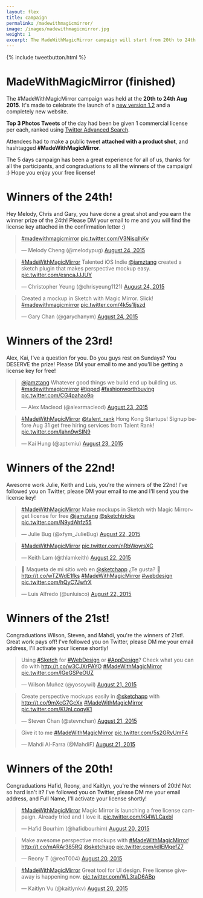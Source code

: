 ```yaml
---
layout: flex
title: campaign
permalink: /madewithmagicmirror/
image: /images/madewithmagicmirror.jpg
weight: 1
excerpt: The MadeWithMagicMirror campaign will start from 20th to 24th Aug 2015. Top 3 Photos Tweets of the day will be given 1 commercial license per each! See more about the campaign...
---
```


<div class="wrapper" markdown="1">

{% include tweetbutton.html %}

# MadeWithMagicMirror (finished)

The #MadeWithMagicMirror campaign was held at the **20th to 24th Aug 2015**. It's made to celebrate the launch of a [new version 1.2](http://magicmirror.com) and a completely new website.

**Top 3 Photos Tweets** of the day had been be given 1 commercial license per each, ranked using [Twitter Advanced Search](https://twitter.com/search?q=-RT%20%23MadeWithMagicMirror%20pic.twitter.com%20since%3A2015-08-19%20until%3A2015-08-25&src=typd).

Attendees had to make a public tweet **attached with a product shot**, and hashtagged **#MadeWithMagicMirror**.

The 5 days campaign has been a great experience for all of us, thanks for all the participants, and congraduations to all the winners of the campaign! :) Hope you enjoy your free license!

<a id="20150824"></a>

# Winners of the 24th!

Hey Melody, Chris and Gary, you have done a great shot and you earn the winner prize of the 24th! Please DM your email to me and you will find the license key attached in the confirmation letter :)

<div class="flex mxn2">

<blockquote class="twitter-tweet" lang="en"><p lang="und" dir="ltr"><a href="https://twitter.com/hashtag/madewithmagicmirror?src=hash">#madewithmagicmirror</a> <a href="http://t.co/V3NisqIhKv">pic.twitter.com/V3NisqIhKv</a></p>&mdash; Melody Cheng (@melodypug) <a href="https://twitter.com/melodypug/status/635771009803554817">August 24, 2015</a></blockquote> <script async src="//platform.twitter.com/widgets.js" charset="utf-8">

</script>
<blockquote class="twitter-tweet" lang="en"><p lang="en" dir="ltr"><a href="https://twitter.com/hashtag/MadeWithMagicMirror?src=hash">#MadeWithMagicMirror</a> Talented iOS Indie <a href="https://twitter.com/jamztang">@jamztang</a> created a sketch plugin that makes perspective mockup easy. <a href="http://t.co/esncaJJJUY">pic.twitter.com/esncaJJJUY</a></p>&mdash; Christopher Yeung (@chrisyeung1121) <a href="https://twitter.com/chrisyeung1121/status/635728645978374148">August 24, 2015</a></blockquote> <script async src="//platform.twitter.com/widgets.js" charset="utf-8"></script>

<blockquote class="twitter-tweet" lang="en"><p lang="en" dir="ltr">Created a mockup in Sketch with Magic Mirror. Slick! <a href="https://twitter.com/hashtag/madewithmagicmirror?src=hash">#madewithmagicmirror</a> <a href="http://t.co/4k5s1ljszd">pic.twitter.com/4k5s1ljszd</a></p>&mdash; Gary Chan (@garychanym) <a href="https://twitter.com/garychanym/status/635682030735327232">August 24, 2015</a></blockquote> <script async src="//platform.twitter.com/widgets.js" charset="utf-8"></script>

</div>

<a id="20150823"></a>

# Winners of the 23rd!

Alex, Kai, I've a question for you. Do you guys rest on Sundays? You DESERVE the prize! Please DM your email to me and you'll be getting a license key for free!

<div class="flex mxn2">

<blockquote class="twitter-tweet" lang="en"><p lang="en" dir="ltr"><a href="https://twitter.com/jamztang">@jamztang</a> Whatever good things we build end up building us. <a href="https://twitter.com/hashtag/madewithmagicmirror?src=hash">#madewithmagicmirror</a> <a href="https://twitter.com/hashtag/tipped?src=hash">#tipped</a> <a href="https://twitter.com/hashtag/fashionworthbuying?src=hash">#fashionworthbuying</a> <a href="http://t.co/CG4pahao9p">pic.twitter.com/CG4pahao9p</a></p>&mdash; Alex Macleod (@alexrmacleod) <a href="https://twitter.com/alexrmacleod/status/635436517385605121">August 23, 2015</a></blockquote> <script async src="//platform.twitter.com/widgets.js" charset="utf-8"></script>

<blockquote class="twitter-tweet" lang="en"><p lang="en" dir="ltr"><a href="https://twitter.com/hashtag/MadeWithMagicMirror?src=hash">#MadeWithMagicMirror</a> <a href="https://twitter.com/talent_rank">@talent_rank</a> Hong Kong Startups! Signup before Aug 31 get free hiring services from Talent Rank! <a href="http://t.co/lahn9wSIN9">pic.twitter.com/lahn9wSIN9</a></p>&mdash; Kai Hung (@aptxmiu) <a href="https://twitter.com/aptxmiu/status/635436583949234177">August 23, 2015</a></blockquote> <script async src="//platform.twitter.com/widgets.js" charset="utf-8"></script>


</div>

<a id="20150822"></a>

# Winners of the 22nd!

Awesome work Julie, Keith and Luis, you're the winners of the 22nd! I've followed you on Twitter, please DM your email to me and I'll send you the license key!

<div class="flex mxn2">

<blockquote class="twitter-tweet" lang="en"><p lang="en" dir="ltr"><a href="https://twitter.com/hashtag/MadeWithMagicMirror?src=hash">#MadeWithMagicMirror</a> Make mockups in Sketch with Magic Mirror~ get license for free <a href="https://twitter.com/jamztang">@jamztang</a> <a href="https://twitter.com/sketchtricks">@sketchtricks</a> <a href="http://t.co/N9ydAhfz55">pic.twitter.com/N9ydAhfz55</a></p>&mdash; Julie Bug (@xfym_JulieBug) <a href="https://twitter.com/xfym_JulieBug/status/634976954131746822">August 22, 2015</a></blockquote> <script async src="//platform.twitter.com/widgets.js" charset="utf-8"></script>

<blockquote class="twitter-tweet" lang="en"><p lang="und" dir="ltr"><a href="https://twitter.com/hashtag/MadeWithMagicMirror?src=hash">#MadeWithMagicMirror</a> <a href="http://t.co/nRbWoyrsXC">pic.twitter.com/nRbWoyrsXC</a></p>&mdash; Keith Lam (@thlamkeith) <a href="https://twitter.com/thlamkeith/status/635024563940683777">August 22, 2015</a></blockquote> <script async src="//platform.twitter.com/widgets.js" charset="utf-8"></script>

<blockquote class="twitter-tweet" lang="en"><p lang="es" dir="ltr">🌵 Maqueta de mi sitio web en <a href="https://twitter.com/sketchapp">@sketchapp</a> ¿Te gusta? 📌 <a href="http://t.co/wTZWdE1fks">http://t.co/wTZWdE1fks</a> <a href="https://twitter.com/hashtag/MadeWithMagicMirror?src=hash">#MadeWithMagicMirror</a> <a href="https://twitter.com/hashtag/webdesign?src=hash">#webdesign</a> <a href="http://t.co/hQyC7JwfrX">pic.twitter.com/hQyC7JwfrX</a></p>&mdash; Luis Alfredo (@unluisco) <a href="https://twitter.com/unluisco/status/635124870385389568">August 22, 2015</a></blockquote> <script async src="//platform.twitter.com/widgets.js" charset="utf-8"></script>

</div>

<a id="20150821"></a>

# Winners of the 21st!

Congraduations Wilson, Steven, and Mahdi, you're the winners of 21st!. Great work pays off! I've followed you on Twitter, please DM me your email address, I'll activate your license shortly!

<div class="flex mxn2">

<blockquote class="twitter-tweet" lang="en"><p lang="en" dir="ltr">Using <a href="https://twitter.com/hashtag/Sketch?src=hash">#Sketch</a> for <a href="https://twitter.com/hashtag/WebDesign?src=hash">#WebDesign</a> or <a href="https://twitter.com/hashtag/AppDesign?src=hash">#AppDesign</a>? Check what you can do with <a href="http://t.co/w3CJXrPAYO">http://t.co/w3CJXrPAYO</a> <a href="https://twitter.com/hashtag/MadeWithMagicMirror?src=hash">#MadeWithMagicMirror</a> <a href="http://t.co/lGeGSPeOUZ">pic.twitter.com/lGeGSPeOUZ</a></p>&mdash; Wilson Muñoz (@yosoywil) <a href="https://twitter.com/yosoywil/status/634531933146480640">August 21, 2015</a></blockquote> <script async src="//platform.twitter.com/widgets.js" charset="utf-8"></script>

<blockquote class="twitter-tweet" lang="en"><p lang="en" dir="ltr">Create perspective mockups easily in <a href="https://twitter.com/sketchapp">@sketchapp</a> with <a href="http://t.co/9mXcG7GcXx">http://t.co/9mXcG7GcXx</a> <a href="https://twitter.com/hashtag/MadeWithMagicMirror?src=hash">#MadeWithMagicMirror</a> <a href="http://t.co/KUnLcoqyK1">pic.twitter.com/KUnLcoqyK1</a></p>&mdash; Steven Chan (@stevnchan) <a href="https://twitter.com/stevnchan/status/634822351939461120">August 21, 2015</a></blockquote> <script async src="//platform.twitter.com/widgets.js" charset="utf-8"></script>

<blockquote class="twitter-tweet" lang="en"><p lang="en" dir="ltr">Give it to me <a href="https://twitter.com/hashtag/MadeWithMagicMirror?src=hash">#MadeWithMagicMirror</a> <a href="http://t.co/5s2GRyUmF4">pic.twitter.com/5s2GRyUmF4</a></p>&mdash; Mahdi Al-Farra (@MahdiF) <a href="https://twitter.com/MahdiF/status/634640561635520512">August 21, 2015</a></blockquote> <script async src="//platform.twitter.com/widgets.js" charset="utf-8"></script>

</div>

<a id="20150820"></a>

# Winners of the 20th!

Congraduations Hafid, Reony, and Kaitlyn, you're the winners of 20th! Not so hard isn't it? I've followed you on Twitter, please DM me your email address, and Full Name, I'll activate your license shortly!

<div class="flex mxn2">

<blockquote class="twitter-tweet" lang="en"><p lang="en" dir="ltr"><a href="https://twitter.com/hashtag/MadeWithMagicMirror?src=hash">#MadeWithMagicMirror</a> Magic Mirror is launching a free license campaign. &#10;Already tried and I love it. <a href="http://t.co/Ki4WLCaxbl">pic.twitter.com/Ki4WLCaxbl</a></p>&mdash; Hafid Bourhim (@hafidbourhim) <a href="https://twitter.com/hafidbourhim/status/634396649222094848">August 20, 2015</a></blockquote> <script async src="//platform.twitter.com/widgets.js" charset="utf-8"></script>

<blockquote class="twitter-tweet" lang="en"><p lang="en" dir="ltr">Make awesome perspective mockups with <a href="https://twitter.com/hashtag/MadeWithMagicMirror?src=hash">#MadeWithMagicMirror</a>! <a href="http://t.co/mARAr385RQ">http://t.co/mARAr385RQ</a> <a href="https://twitter.com/sketchapp">@sketchapp</a> <a href="http://t.co/idlEMqefZ7">pic.twitter.com/idlEMqefZ7</a></p>&mdash; Reony T (@reoT004) <a href="https://twitter.com/reoT004/status/634363085223014401">August 20, 2015</a></blockquote> <script async src="//platform.twitter.com/widgets.js" charset="utf-8"></script>

<blockquote class="twitter-tweet" lang="en"><p lang="en" dir="ltr"><a href="https://twitter.com/hashtag/MadeWithMagicMirror?src=hash">#MadeWithMagicMirror</a> Great tool for UI design. Free license giveaway is happening now. <a href="http://t.co/WL3taD6ABp">pic.twitter.com/WL3taD6ABp</a></p>&mdash; Kaitlyn Vu (@kaitlynkv) <a href="https://twitter.com/kaitlynkv/status/634360177374859269">August 20, 2015</a></blockquote> <script async src="//platform.twitter.com/widgets.js" charset="utf-8"></script>

</div>
